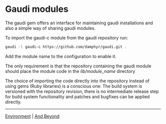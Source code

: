 # Gaudi modules

The gaudi gem offers an interface for maintaining gaudi installations and also a simple way of sharing gaudi modules.

To import the gaudi-c module from the gaudi repository run:

```sh
gaudi -l gaudi-c https://github.com/damphyr/gaudi.git .
```

Add the module name to the configuration to enable it.

The only requirement is that the repository containing the gaudi module should place the module code in the *lib/module_name* directory

The choice of importing the code directly into the repository instead of using gems (Ruby libraries) is a conscious one: The build system is versioned with the repository revision, there is no intermediate release step for build system functionality and patches and bugfixes can be applied directly.

----
[Environment](06.md) | [And Beyond](09.md)
